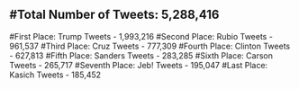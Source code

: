 #Total Number of Tweets: 5,288,416 
---
#First Place: Trump Tweets - 1,993,216
#Second Place: Rubio Tweets - 961,537
#Third Place: Cruz Tweets - 777,309
#Fourth Place: Clinton Tweets - 627,813
#Fifth Place: Sanders Tweets - 283,285
#Sixth Place: Carson Tweets - 265,717
#Seventh Place: Jeb! Tweets - 195,047
#Last Place: Kasich Tweets - 185,452

